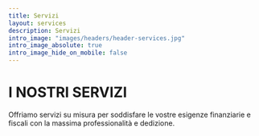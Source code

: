 ```yaml
---
title: Servizi
layout: services
description: Servizi
intro_image: "images/headers/header-services.jpg"
intro_image_absolute: true
intro_image_hide_on_mobile: false
---
```


# I NOSTRI SERVIZI

Offriamo servizi su misura per soddisfare le vostre esigenze finanziarie e fiscali con la massima professionalità e dedizione.